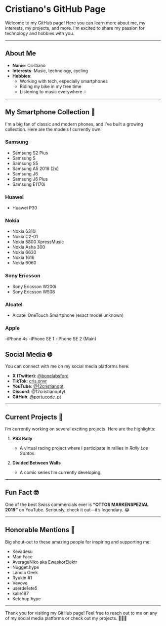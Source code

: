 # Cristiano's GitHub Page

Welcome to my GitHub page! Here you can learn more about me, my interests, my projects, and more. I'm excited to share my passion for technology and hobbies with you.

---

## About Me
- **Name**: Cristiano  
- **Interests**: Music, technology, cycling  
- **Hobbies**:  
  - Working with tech, especially smartphones  
  - Riding my bike in my free time  
  - Listening to music everywhere 🎶  

---

## My Smartphone Collection 📱
I'm a big fan of classic and modern phones, and I’ve built a growing collection. Here are the models I currently own:

### Samsung
- Samsung S2 Plus  
- Samsung S  
- Samsung S5  
- Samsung A5 2016 (2x)  
- Samsung J6  
- Samsung J6 Plus  
- Samsung E1170i  

### Huawei
- Huawei P30

### Nokia
- Nokia 6310i  
- Nokia C2-01  
- Nokia 5800 XpressMusic  
- Nokia Asha 300  
- Nokia 6630  
- Nokia 1616  
- Nokia 6060  

### Sony Ericsson
- Sony Ericsson W200i  
- Sony Ericsson W508  

### Alcatel
- Alcatel OneTouch Smartphone (exact model unknown)  

### Apple
-iPhone 4s
-iPhone SE 1
-iPhone SE 2 (Main)

## Social Media 🌐
You can connect with me on my social media platforms here:

- **X (Twitter)**: [@bonelabsford](https://x.com/bonelabsford)  
- **TikTok**: [cris.onvr](https://www.tiktok.com/@cris.onvr)  
- **YouTube**: [@12cristianopt](https://www.youtube.com/@12cristianopt)  
- **Discord**: @12cristianoptyt  
- **GitHub**: [@portucode-pt](https://github.com/portucode-pt)  

---

## Current Projects 🚀
I’m currently working on several exciting projects. Here are the highlights:

1. **PS3 Rally**  
   - A virtual racing project where I participate in rallies in *Rally Los Santos*.  

2. **Divided Between Walls**  
   - A comic series I’m currently developing.

---

## Fun Fact 🤓
One of the best Swiss commercials ever is **“OTTOS MARKENSPEZIAL 2019”** on YouTube. Seriously, check it out—it’s legendary. 😂  

---

## Honorable Mentions 🏅
Big shout-out to these amazing people for inspiring and supporting me:

- Kevadesu  
- Man Face  
- AverageNiko aka EwaskorElektr
- Nugget.hype  
- Lancia Geek  
- Ryukin #1  
- Vevove  
- userde1ete5  
- kalle187  
- Ketchup.hype  

---

Thank you for visiting my GitHub page! Feel free to reach out to me on any of my social media platforms or check out my projects. 🚴‍♂️📱
